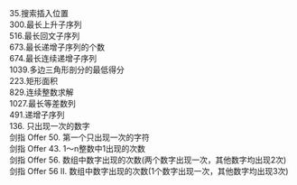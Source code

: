 35.搜索插入位置 <br>
300.最长上升子序列 <br>
516.最长回文子序列 <br>
673.最长递增子序列的个数 <br>
674.最长连续递增子序列 <br>
1039.多边三角形剖分的最低得分 <br>
223.矩形面积 <br>
829.连续整数求解 <br>
1027.最长等差数列 <br>
491.递增子序列 <br>
136. 只出现一次的数字 <br>
剑指 Offer 50. 第一个只出现一次的字符 <br>
剑指 Offer 43. 1～n整数中1出现的次数 <br>
剑指 Offer 56. 数组中数字出现的次数(两个数字出现一次，其他数字均出现2次) <br>
剑指 Offer 56 II. 数组中数字出现的次数(1个数字出现一次，其他数字均出现3次) <br>
